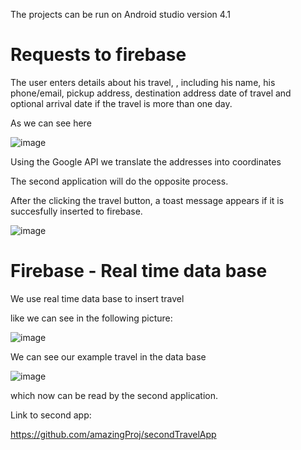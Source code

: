 The projects can be run on Android studio version 4.1 

# Requests to firebase

The user enters details about his travel,
,
including his name, his phone/email, pickup address, destination address
date of travel and optional arrival date if the travel is more than one day.

As we can see here

![image](https://user-images.githubusercontent.com/68805670/111266575-67ed6f80-8633-11eb-9673-43f967acaf12.png)

Using the Google API we translate the addresses into coordinates

The second application will do the opposite process.

After the clicking the travel button, a toast message appears 
if it is succesfully inserted to firebase.

![image](https://user-images.githubusercontent.com/68805670/111267623-daab1a80-8634-11eb-940a-a97354cb94ab.png)

# Firebase - Real time data base 

We use real time data base to insert travel

like we can see in the following picture:

![image](https://user-images.githubusercontent.com/68805670/111268338-d29faa80-8635-11eb-929e-435a8fdde767.png)


We can see our example travel in the data base

![image](https://user-images.githubusercontent.com/68805670/111267952-55743580-8635-11eb-8b51-8195ea4a8e1b.png)

which now can be read by the second application.

Link to second app:

https://github.com/amazingProj/secondTravelApp
